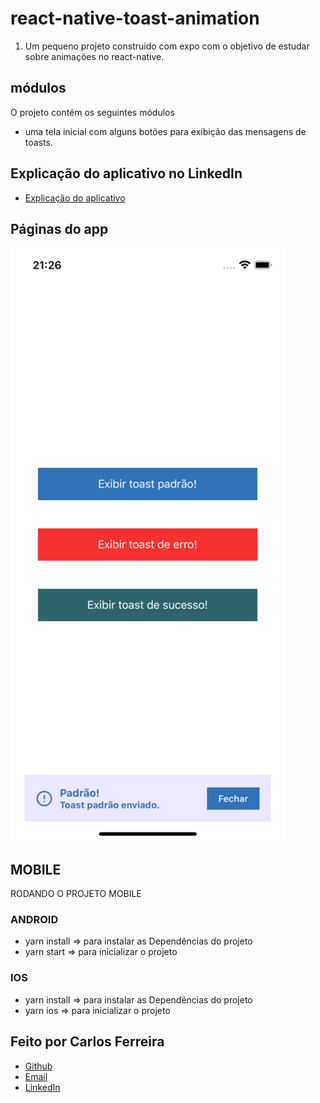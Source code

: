 # react-native-toast-animation 
1. Um pequeno projeto construido com expo com o objetivo de estudar sobre animações no react-native.

## módulos

O projeto contém os seguintes módulos

* uma tela inicial com alguns botões para exibição das mensagens de toasts.

## Explicação do aplicativo no LinkedIn
* [Explicação do aplicativo](https://www.linkedin.com/posts/carlos-ferreira-4b2ba219a_js-react-reactjs-activity-6949533311056625664-Z2zF?utm_source=linkedin_share&utm_medium=android_app)

## Páginas do app
![Foto do App Home](https://github.com/CarlosSTS/react-native-toast-animation/blob/master/assets/home.png)

## MOBILE
RODANDO O PROJETO MOBILE

### ANDROID
* yarn install => para instalar as Dependências do projeto
* yarn start => para inicializar o projeto

### IOS
* yarn install => para instalar as Dependências do projeto
* yarn ios => para inicializar o projeto

## Feito por Carlos Ferreira
* [Github](https://www.github.com/CarlosSTS)
* [Email](mailto://carlossts826@gmail.com)
* [LinkedIn](https://www.linkedin.com/in/carlos-ferreira-4b2ba219a/)